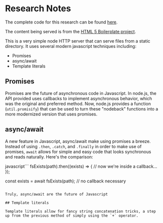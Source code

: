 Research Notes
==============

The complete code for this research can be found [here](https://github.com/ECDID/Research/static-server).

The content being served is from the [HTML 5 Boilerplate project](https://html5boilerplate.com/).

This is a very simple node HTTP server that can serve files from a static directory.  It uses several modern javascript techniques including:

 * Promises
 * async/await
 * Template literals

## Promises

Promises are the future of asynchronous code in Javascript.  In node.js, the API provided uses callbacks to implement asynchronous behavior, which was the original and preferred method.  Now, node.js provides a function (`util.promisify`) that can be used to turn these "nodeback" functions into a more modernized version that uses promises.

## async/await

A new feature in Javascript, async/await make using promises a breeze.  Instead of using `.then`, `.catch`, and `.finally` in order to make use of promises, `await` allows for simple and easy code that looks synchronous and reads naturally.  Here's the comparison:

javascript```
fsExists(path).then((exists) => {
    // now we're inside a callback...
});

const exists = await fsExists(path);
// no callback necessary
```

Truly, async/await are the future of Javascript

## Template literals

Template literals allow for fancy string concatenation tricks, a step up from the previous method of simply using the `+` operator.

